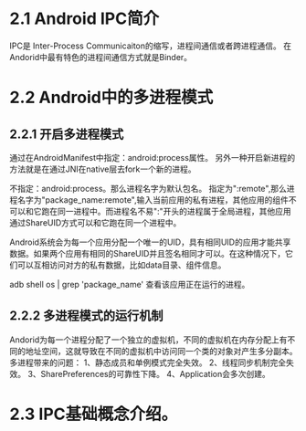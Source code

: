 # 2.1 Android IPC简介

IPC是 Inter-Process Communicaiton的缩写，进程间通信或者跨进程通信。
在Andorid中最有特色的进程间通信方式就是Binder。

# 2.2 Android中的多进程模式

## 2.2.1 开启多进程模式

通过在AndroidManifest中指定：android:process属性。
另外一种开启新进程的方法就是在通过JNI在native层去fork一个新的进程。

不指定：android:process。那么进程名字为默认包名。
指定为":remote",那么进程名字为"package_name:remote",输入当前应用的私有进程，其他应用的组件不可以和它跑在同一进程中。而进程名不易":"开头的进程属于全局进程，其他应用通过ShareUID方式可以和它跑在同一个进程中。

Android系统会为每一个应用分配一个唯一的UID，具有相同UID的应用才能共享数据。如果两个应用有相同的ShareUID并且签名相同才可以。在这种情况下，它们可以互相访问对方的私有数据，比如data目录、组件信息。

adb  shell os | grep 'package_name' 查看该应用正在运行的进程。

## 2.2.2 多进程模式的运行机制

Andorid为每一个进程分配了一个独立的虚拟机，不同的虚拟机在内存分配上有不同的地址空间，这就导致在不同的虚拟机中访问同一个类的对象对产生多分副本。
多进程带来的问题：
1、静态成员和单例模式完全失效。
2、线程同步机制完全失效。
3、SharePreferences的可靠性下降。
4、Application会多次创建。

# 2.3 IPC基础概念介绍。



